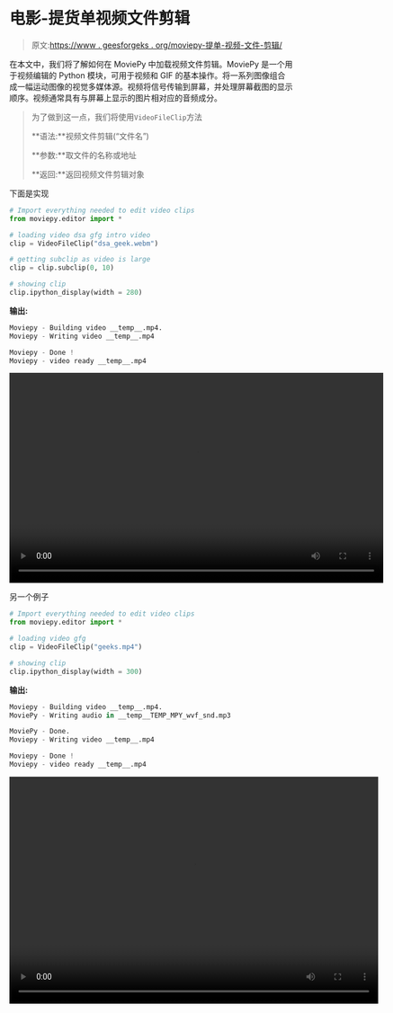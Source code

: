 # 电影-提货单视频文件剪辑

> 原文:[https://www . geesforgeks . org/moviepy-提单-视频-文件-剪辑/](https://www.geeksforgeeks.org/moviepy-lading-video-file-clip/)

在本文中，我们将了解如何在 MoviePy 中加载视频文件剪辑。MoviePy 是一个用于视频编辑的 Python 模块，可用于视频和 GIF 的基本操作。将一系列图像组合成一幅运动图像的视觉多媒体源。视频将信号传输到屏幕，并处理屏幕截图的显示顺序。视频通常具有与屏幕上显示的图片相对应的音频成分。

> 为了做到这一点，我们将使用`VideoFileClip`方法
> 
> **语法:**视频文件剪辑(“文件名”)
> 
> **参数:**取文件的名称或地址
> 
> **返回:**返回视频文件剪辑对象

下面是实现

```py
# Import everything needed to edit video clips
from moviepy.editor import *

# loading video dsa gfg intro video
clip = VideoFileClip("dsa_geek.webm")

# getting subclip as video is large
clip = clip.subclip(0, 10)

# showing clip
clip.ipython_display(width = 280)
```

**输出:**

```py
Moviepy - Building video __temp__.mp4.
Moviepy - Writing video __temp__.mp4

Moviepy - Done !
Moviepy - video ready __temp__.mp4
```

<video class="wp-video-shortcode" id="video-456652-1" width="665" height="374" preload="metadata" controls=""><source type="video/mp4" src="https://media.geeksforgeeks.org/wp-content/uploads/20200721095031/110.mp4?_=1">[https://media.geeksforgeeks.org/wp-content/uploads/20200721095031/110.mp4](https://media.geeksforgeeks.org/wp-content/uploads/20200721095031/110.mp4)</video>

另一个例子

```py
# Import everything needed to edit video clips
from moviepy.editor import *

# loading video gfg
clip = VideoFileClip("geeks.mp4")

# showing clip
clip.ipython_display(width = 300)
```

**输出:**

```py
Moviepy - Building video __temp__.mp4.
MoviePy - Writing audio in __temp__TEMP_MPY_wvf_snd.mp3

MoviePy - Done.
Moviepy - Writing video __temp__.mp4

Moviepy - Done !
Moviepy - video ready __temp__.mp4
```

<video class="wp-video-shortcode" id="video-456652-2" width="656" height="404" preload="metadata" controls=""><source type="video/mp4" src="https://media.geeksforgeeks.org/wp-content/uploads/20200721095229/23.mp4?_=2">[https://media.geeksforgeeks.org/wp-content/uploads/20200721095229/23.mp4](https://media.geeksforgeeks.org/wp-content/uploads/20200721095229/23.mp4)</video>